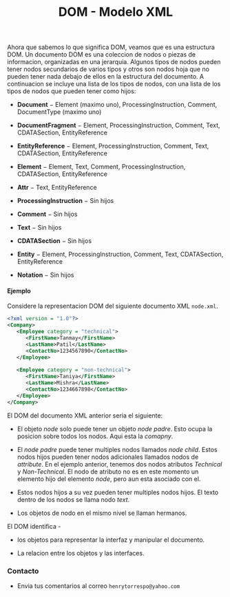 ﻿---
title: DOM - Modelo XML
description: XML es un lenguaje de marcado similar a HTML. Significa Extensible Markup Language (Lenguaje de Marcado Extensible) y es una especificacion de W3C como lenguaje de marcado de proposito general.
categories: Blog
comments: true
---

Ahora que sabemos lo que significa DOM, veamos que es una estructura DOM. Un documento DOM es una coleccion de nodos o piezas de informacion, organizadas en una jerarquia. Algunos tipos de nodos pueden tener nodos secundarios de varios tipos y otros son nodos hoja que no pueden tener nada debajo de ellos en la estructura del documento. A continuacion se incluye una lista de los tipos de nodos, con una lista de los tipos de nodos que pueden tener como hijos:



- **Document** − Element (maximo uno), ProcessingInstruction, Comment, DocumentType (maximo uno)

- **DocumentFragment** − Element, ProcessingInstruction, Comment, Text, CDATASection, EntityReference

- **EntityReference** − Element, ProcessingInstruction, Comment, Text, CDATASection, EntityReference

- **Element** − Element, Text, Comment, ProcessingInstruction, CDATASection, EntityReference

- **Attr** − Text, EntityReference

- **ProcessingInstruction** − Sin hijos

- **Comment** − Sin hijos

- **Text** − Sin hijos

- **CDATASection** − Sin hijos

- **Entity** − Element, ProcessingInstruction, Comment, Text, CDATASection, EntityReference

- **Notation** − Sin hijos

#### Ejemplo

Considere la representacion DOM del siguiente documento XML `node.xml`.

```xml
<?xml version = "1.0"?>
<Company>
   <Employee category = "technical">
      <FirstName>Tanmay</FirstName>
      <LastName>Patil</LastName>
      <ContactNo>1234567890</ContactNo>
   </Employee>
   
   <Employee category = "non-technical">
      <FirstName>Taniya</FirstName>
      <LastName>Mishra</LastName>
      <ContactNo>1234667898</ContactNo>
   </Employee>
</Company>
```
El DOM del documento XML anterior seria el siguiente:

- El objeto *node* solo puede tener un objeto *node padre*. Esto ocupa la posicion sobre todos los nodos. Aqui esta la *comapny*.

- El *node padre* puede tener multiples nodos llamados *node child*. Estos nodos hijos pueden tener nodos adicionales llamados nodos de *attribute*. En el ejemplo anterior, tenemos dos nodos atributos *Technical* y *Non-Technical*. El nodo de atributo no es en este momento un elemento hijo del elemento *node*, pero aun esta asociado con el.

- Estos nodos hijos a su vez pueden tener multiples nodos hijos. El texto dentro de los nodos se llama nodo *text*.

- Los objetos de nodo en el mismo nivel se llaman hermanos.

El DOM identifica -

- los objetos para representar la interfaz y manipular el documento.

- La relacion entre los objetos y las interfaces.

### Contacto

- Envia tus comentarios al correo `henrytorrespo@yahoo.com`
